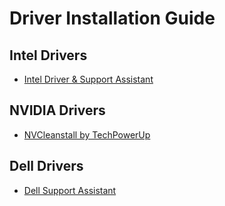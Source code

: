 # Driver Installation Guide

## Intel Drivers
- [Intel Driver & Support Assistant](https://www.intel.com/content/www/us/en/support/detect.html)

## NVIDIA Drivers
- [NVCleanstall by TechPowerUp](https://www.techpowerup.com/download/techpowerup-nvcleanstall/)

## Dell Drivers
- [Dell Support Assistant](https://downloads.dell.com/serviceability/catalog/SupportAssistInstaller.exe)
